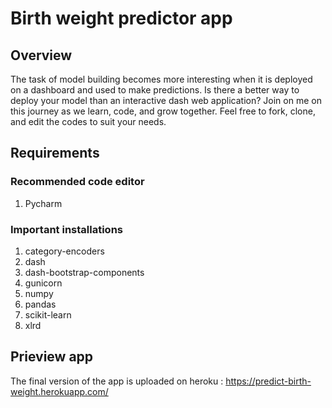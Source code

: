 # Birth weight predictor app
## Overview
The task of model building becomes more interesting when it is deployed on a dashboard and used to make predictions. Is there a better way to deploy your model than
an interactive dash web application?
Join on me on this journey as we learn, code, and grow together. Feel free to fork, clone, and edit the codes to suit your needs.
## Requirements
### Recommended code editor
1. Pycharm 
### Important installations
1. category-encoders
2. dash
3. dash-bootstrap-components
4. gunicorn
5. numpy
6. pandas
7. scikit-learn
8. xlrd
## Prieview app
The final version of the app is uploaded on heroku : https://predict-birth-weight.herokuapp.com/
